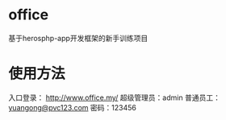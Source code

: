 office
====
基于herosphp-app开发框架的新手训练项目

使用方法
=====
入口登录：
http://www.office.my/
超级管理员：admin
普通员工：yuangong@pvc123.com
密码：123456

